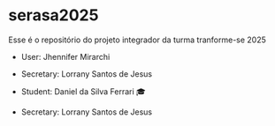 # serasa2025
Esse é o repositório do projeto integrador da turma tranforme-se 2025


- User: Jhennifer Mirarchi
 - Secretary: Lorrany Santos de Jesus 
- Student: Daniel da Silva Ferrari 🎓

 - Secretary: Lorrany Santos de Jesus 
